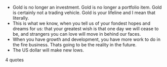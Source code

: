  - Gold is no longer an investment. Gold is no longer a portfolio item. Gold is certainly not a trading vehicle. Gold is your lifeline and I mean that literally.
 - This is what we know, when you tell us of your fondest hopes and dreams for us: that your greatest wish is that one day we will cease to be, and strangers you can love will move in behind our faces.
 - When you have growth and development, you have more work to do in the fire business. Thats going to be the reality in the future.
 - The US dollar will make new lows.

4 quotes